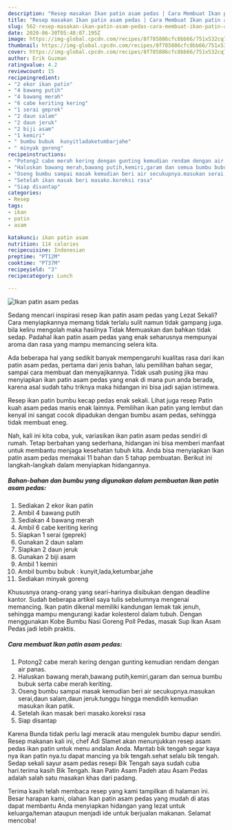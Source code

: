 ```yaml
---
description: "Resep masakan Ikan patin asam pedas | Cara Membuat Ikan patin asam pedas Yang Bikin Ngiler"
title: "Resep masakan Ikan patin asam pedas | Cara Membuat Ikan patin asam pedas Yang Bikin Ngiler"
slug: 562-resep-masakan-ikan-patin-asam-pedas-cara-membuat-ikan-patin-asam-pedas-yang-bikin-ngiler
date: 2020-06-30T05:48:07.195Z
image: https://img-global.cpcdn.com/recipes/8f785886cfc8bb66/751x532cq70/ikan-patin-asam-pedas-foto-resep-utama.jpg
thumbnail: https://img-global.cpcdn.com/recipes/8f785886cfc8bb66/751x532cq70/ikan-patin-asam-pedas-foto-resep-utama.jpg
cover: https://img-global.cpcdn.com/recipes/8f785886cfc8bb66/751x532cq70/ikan-patin-asam-pedas-foto-resep-utama.jpg
author: Erik Guzman
ratingvalue: 4.2
reviewcount: 15
recipeingredient:
- "2 ekor ikan patin"
- "4 bawang putih"
- "4 bawang merah"
- "6 cabe keriting kering"
- "1 serai geprek"
- "2 daun salam"
- "2 daun jeruk"
- "2 biji asam"
- "1 kemiri"
- " bumbu bubuk  kunyitladaketumbarjahe"
- " minyak goreng"
recipeinstructions:
- "Potong2 cabe merah kering dengan gunting kemudian rendam dengan air panas."
- "Haluskan bawang merah,bawang putih,kemiri,garam dan semua bumbu bubuk serta cabe merah keriting."
- "Oseng bumbu sampai masak kemudian beri air secukupnya.masukan serai,daun salam,daun jeruk.tunggu hingga mendidih kemudian masukan ikan patik."
- "Setelah ikan masak beri masako.koreksi rasa"
- "Siap disantap"
categories:
- Resep
tags:
- ikan
- patin
- asam

katakunci: ikan patin asam 
nutrition: 114 calories
recipecuisine: Indonesian
preptime: "PT12M"
cooktime: "PT37M"
recipeyield: "3"
recipecategory: Lunch

---
```



![Ikan patin asam pedas](https://img-global.cpcdn.com/recipes/8f785886cfc8bb66/751x532cq70/ikan-patin-asam-pedas-foto-resep-utama.jpg)

Sedang mencari inspirasi resep ikan patin asam pedas yang Lezat Sekali? Cara menyiapkannya memang tidak terlalu sulit namun tidak gampang juga. bila keliru mengolah maka hasilnya Tidak Memuaskan dan bahkan tidak sedap. Padahal ikan patin asam pedas yang enak seharusnya mempunyai aroma dan rasa yang mampu memancing selera kita.

Ada beberapa hal yang sedikit banyak mempengaruhi kualitas rasa dari ikan patin asam pedas, pertama dari jenis bahan, lalu pemilihan bahan segar, sampai cara membuat dan menyajikannya. Tidak usah pusing jika mau menyiapkan ikan patin asam pedas yang enak di mana pun anda berada, karena asal sudah tahu triknya maka hidangan ini bisa jadi sajian istimewa.

Resep ikan patin bumbu kecap pedas enak sekali. Lihat juga resep Patin kuah asam pedas manis enak lainnya. Pemilihan ikan patin yang lembut dan kenyal ini sangat cocok dipadukan dengan bumbu asam pedas, sehingga tidak membuat eneg.


Nah, kali ini kita coba, yuk, variasikan ikan patin asam pedas sendiri di rumah. Tetap berbahan yang sederhana, hidangan ini bisa memberi manfaat untuk membantu menjaga kesehatan tubuh kita. Anda bisa menyiapkan Ikan patin asam pedas memakai 11 bahan dan 5 tahap pembuatan. Berikut ini langkah-langkah dalam menyiapkan hidangannya.

<!--inarticleads1-->

##### Bahan-bahan dan bumbu yang digunakan dalam pembuatan Ikan patin asam pedas:

1. Sediakan 2 ekor ikan patin
1. Ambil 4 bawang putih
1. Sediakan 4 bawang merah
1. Ambil 6 cabe keriting kering
1. Siapkan 1 serai (geprek)
1. Gunakan 2 daun salam
1. Siapkan 2 daun jeruk
1. Gunakan 2 biji asam
1. Ambil 1 kemiri
1. Ambil  bumbu bubuk : kunyit,lada,ketumbar,jahe
1. Sediakan  minyak goreng


Khususnya orang-orang yang seari-harinya disibukan dengan deadline kantor. Sudah beberapa artikel saya tulis sebelumnya mengenai memancing. Ikan patin dikenal memiliki kandungan lemak tak jenuh, sehingga mampu mengurangi kadar kolesterol dalam tubuh. Dengan menggunakan Kobe Bumbu Nasi Goreng Poll Pedas, masak Sup Ikan Asam Pedas jadi lebih praktis. 

<!--inarticleads2-->

##### Cara membuat Ikan patin asam pedas:

1. Potong2 cabe merah kering dengan gunting kemudian rendam dengan air panas.
1. Haluskan bawang merah,bawang putih,kemiri,garam dan semua bumbu bubuk serta cabe merah keriting.
1. Oseng bumbu sampai masak kemudian beri air secukupnya.masukan serai,daun salam,daun jeruk.tunggu hingga mendidih kemudian masukan ikan patik.
1. Setelah ikan masak beri masako.koreksi rasa
1. Siap disantap


Karena Bunda tidak perlu lagi meracik atau mengulek bumbu dapur sendiri. Resep makanan kali ini, chef Adi Slamet akan menunjukkan resep asam pedas ikan patin untuk menu andalan Anda. Mantab bik tengah segar kaya nya ikan patin nya.tu dapat mancing ya bik tengah.sehat selalu bik tengah. Sedap sekali sayur asam pedas resepi Bik Tengah saya sudah cuba hari.terima kasih Bik Tengah. Ikan Patin Asam Padeh atau Asam Pedas adalah salah satu masakan khas dari padang. 

Terima kasih telah membaca resep yang kami tampilkan di halaman ini. Besar harapan kami, olahan Ikan patin asam pedas yang mudah di atas dapat membantu Anda menyiapkan hidangan yang lezat untuk keluarga/teman ataupun menjadi ide untuk berjualan makanan. Selamat mencoba!
